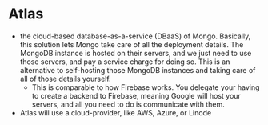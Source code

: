 
# Atlas
- the cloud-based database-as-a-service (DBaaS) of Mongo. Basically, this solution lets Mongo take care of all the deployment details. The MongoDB instance is hosted on their servers, and we just need to use those servers, and pay a service charge for doing so. This is an alternative to self-hosting those MongoDB instances and taking care of all of those details yourself.
	- This is comparable to how Firebase works. You delegate your having to create a backend to Firebase, meaning Google will host your servers, and all you need to do is communicate with them.
- Atlas will use a cloud-provider, like AWS, Azure, or Linode
